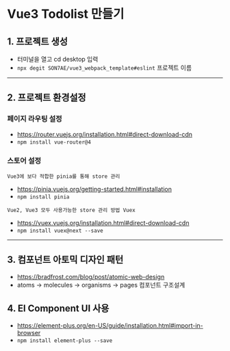 # Vue3 Todolist 만들기

## 1. 프로젝트 생성

-   터미널을 열고 cd desktop 입력
-   `npx degit SON7AE/vue3_webpack_template#eslint` 프로젝트 이름

---

## 2. 프로젝트 환경설정

### 페이지 라우팅 설정

-   https://router.vuejs.org/installation.html#direct-download-cdn
-   `npm install vue-router@4`

### 스토어 설정

`Vue3에 보다 적합한 pinia를 통해 store 관리`

-   https://pinia.vuejs.org/getting-started.html#installation
-   `npm install pinia`

`Vue2, Vue3 모두 사용가능한 store 관리 방법 Vuex`

-   https://vuex.vuejs.org/installation.html#direct-download-cdn
-   `npm install vuex@next --save`

---

## 3. 컴포넌트 아토믹 디자인 패턴

-   https://bradfrost.com/blog/post/atomic-web-design
-   atoms -> molecules -> organisms -> pages 컴포넌트 구조설계

## 4. El Component UI 사용

-   https://element-plus.org/en-US/guide/installation.html#import-in-browser
-   `npm install element-plus --save`
